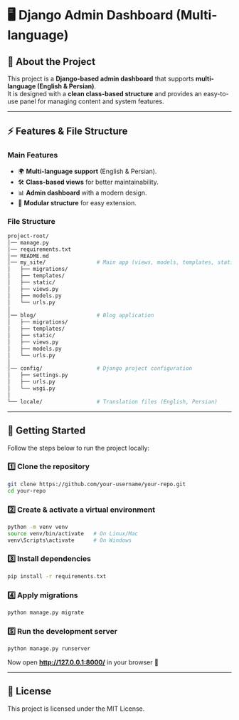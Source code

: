 # 🖥️ Django Admin Dashboard (Multi-language)

## 📌 About the Project
This project is a **Django-based admin dashboard** that supports **multi-language (English & Persian)**.  
It is designed with a **clean class-based structure** and provides an easy-to-use panel for managing content and system features.  

---

## ⚡ Features & File Structure

### Main Features
- 🌍 **Multi-language support** (English & Persian).  
- 🛠️ **Class-based views** for better maintainability.  
- 📊 **Admin dashboard** with a modern design.  
- 📂 **Modular structure** for easy extension.  

### File Structure
```bash
project-root/
│── manage.py
│── requirements.txt
│── README.md
│── my_site/                # Main app (views, models, templates, static files)
│   ├── migrations/
│   ├── templates/
│   ├── static/
│   ├── views.py
│   ├── models.py
│   └── urls.py
│
│── blog/                   # Blog application
│   ├── migrations/
│   ├── templates/
│   ├── static/
│   ├── views.py
│   ├── models.py
│   └── urls.py
│
│── config/                 # Django project configuration
│   ├── settings.py
│   ├── urls.py
│   └── wsgi.py
│
└── locale/                 # Translation files (English, Persian)
```

---

## 🚀 Getting Started

Follow the steps below to run the project locally:

### 1️⃣ Clone the repository
```bash
git clone https://github.com/your-username/your-repo.git
cd your-repo
```

### 2️⃣ Create & activate a virtual environment
```bash
python -m venv venv
source venv/bin/activate   # On Linux/Mac
venv\Scripts\activate      # On Windows
```

### 3️⃣ Install dependencies
```bash
pip install -r requirements.txt
```

### 4️⃣ Apply migrations
```bash
python manage.py migrate
```

### 5️⃣ Run the development server
```bash
python manage.py runserver
```

Now open **http://127.0.0.1:8000/** in your browser 🚀  

---

## 📜 License
This project is licensed under the MIT License.
